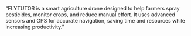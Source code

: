 “FLYTUTOR is a smart agriculture drone designed to help farmers spray pesticides, monitor crops, and reduce manual effort. 
It uses advanced sensors and GPS for accurate navigation, saving time and resources while increasing productivity.”
